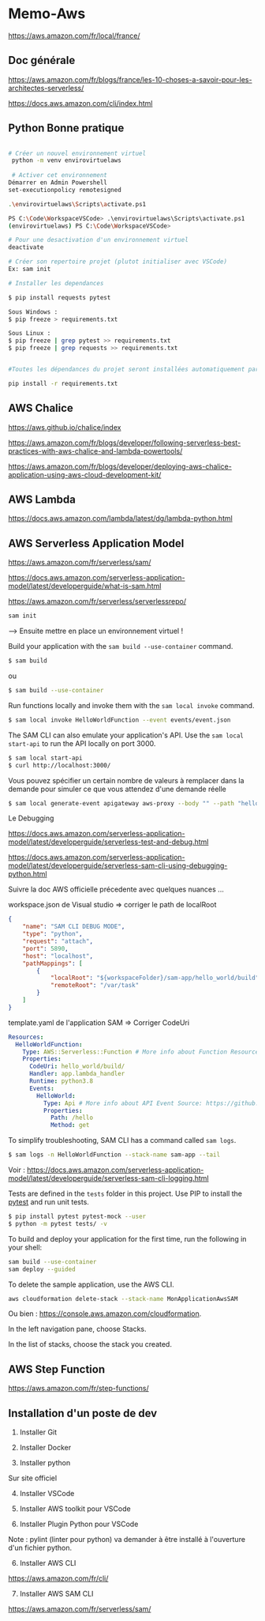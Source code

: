 # Memo-Aws

https://aws.amazon.com/fr/local/france/

## Doc générale

https://aws.amazon.com/fr/blogs/france/les-10-choses-a-savoir-pour-les-architectes-serverless/

https://docs.aws.amazon.com/cli/index.html


## Python Bonne pratique

```bash

# Créer un nouvel environnement virtuel
 python -m venv envirovirtuelaws
 
 # Activer cet environnement
Démarrer en Admin Powershell
set-executionpolicy remotesigned

.\envirovirtuelaws\Scripts\activate.ps1

PS C:\Code\WorkspaceVSCode> .\envirovirtuelaws\Scripts\activate.ps1
(envirovirtuelaws) PS C:\Code\WorkspaceVSCode>

# Pour une desactivation d'un environnement virtuel
deactivate

# Créer son repertoire projet (plutot initialiser avec VSCode)
Ex: sam init

# Installer les dependances

$ pip install requests pytest

Sous Windows :
$ pip freeze > requirements.txt

Sous Linux :
$ pip freeze | grep pytest >> requirements.txt
$ pip freeze | grep requests >> requirements.txt


#Toutes les dépendances du projet seront installées automatiquement par un autre utilisateur:

pip install -r requirements.txt

```

## AWS Chalice

https://aws.github.io/chalice/index

https://aws.amazon.com/fr/blogs/developer/following-serverless-best-practices-with-aws-chalice-and-lambda-powertools/

https://aws.amazon.com/fr/blogs/developer/deploying-aws-chalice-application-using-aws-cloud-development-kit/


## AWS Lambda

https://docs.aws.amazon.com/lambda/latest/dg/lambda-python.html


## AWS Serverless Application Model

https://aws.amazon.com/fr/serverless/sam/

https://docs.aws.amazon.com/serverless-application-model/latest/developerguide/what-is-sam.html

https://aws.amazon.com/fr/serverless/serverlessrepo/


```bash
sam init
```

--> Ensuite mettre en place un environnement virtuel !


Build your application with the `sam build --use-container` command.

```bash
$ sam build
```

ou

```bash
$ sam build --use-container
```

Run functions locally and invoke them with the `sam local invoke` command.

```bash
$ sam local invoke HelloWorldFunction --event events/event.json
```

The SAM CLI can also emulate your application's API. Use the `sam local start-api` to run the API locally on port 3000.

```bash
$ sam local start-api
$ curl http://localhost:3000/
```

Vous pouvez spécifier un certain nombre de valeurs à remplacer dans la demande pour simuler ce que vous attendez d'une demande réelle

```bash
$ sam local generate-event apigateway aws-proxy --body "" --path "hello" --method GET > api-event.json
```

Le Debugging

https://docs.aws.amazon.com/serverless-application-model/latest/developerguide/serverless-test-and-debug.html

https://docs.aws.amazon.com/serverless-application-model/latest/developerguide/serverless-sam-cli-using-debugging-python.html

Suivre la doc AWS officielle précedente avec quelques nuances ...

workspace.json de Visual studio => corriger le path de localRoot

```json
{
	"name": "SAM CLI DEBUG MODE",
	"type": "python",
	"request": "attach",
	"port": 5890,
	"host": "localhost",
	"pathMappings": [
		{
			"localRoot": "${workspaceFolder}/sam-app/hello_world/build",
			"remoteRoot": "/var/task"
		}
	]
}
```

template.yaml de l'application SAM => Corriger CodeUri

```yaml
Resources:
  HelloWorldFunction:
    Type: AWS::Serverless::Function # More info about Function Resource: https://github.com/awslabs/serverless-application-model/blob/master/versions/2016-10-31.md#awsserverlessfunction
    Properties:
      CodeUri: hello_world/build/
      Handler: app.lambda_handler
      Runtime: python3.8
      Events:
        HelloWorld:
          Type: Api # More info about API Event Source: https://github.com/awslabs/serverless-application-model/blob/master/versions/2016-10-31.md#api
          Properties:
            Path: /hello
            Method: get
```



To simplify troubleshooting, SAM CLI has a command called `sam logs`.

```bash
$ sam logs -n HelloWorldFunction --stack-name sam-app --tail
```

Voir : https://docs.aws.amazon.com/serverless-application-model/latest/developerguide/serverless-sam-cli-logging.html


Tests are defined in the `tests` folder in this project. Use PIP to install the [pytest](https://docs.pytest.org/en/latest/) and run unit tests.

```bash
$ pip install pytest pytest-mock --user
$ python -m pytest tests/ -v
```

To build and deploy your application for the first time, run the following in your shell:

```bash
sam build --use-container
sam deploy --guided
```


To delete the sample application, use the AWS CLI.

```bash
aws cloudformation delete-stack --stack-name MonApplicationAwsSAM
```

Ou bien : https://console.aws.amazon.com/cloudformation.

In the left navigation pane, choose Stacks.

In the list of stacks, choose the stack you created.


## AWS Step Function

https://aws.amazon.com/fr/step-functions/


## Installation d'un poste de dev 

1. Installer Git

2. Installer Docker

3. Installer python

Sur site officiel

4. Installer VSCode

5. Installer AWS toolkit pour VSCode

6. Installer Plugin Python pour VSCode

Note : pylint (linter pour python) va demander à être installé à l'ouverture d'un fichier python.

6. Installer AWS CLI

https://aws.amazon.com/fr/cli/

7. Installer AWS SAM CLI

https://aws.amazon.com/fr/serverless/sam/
